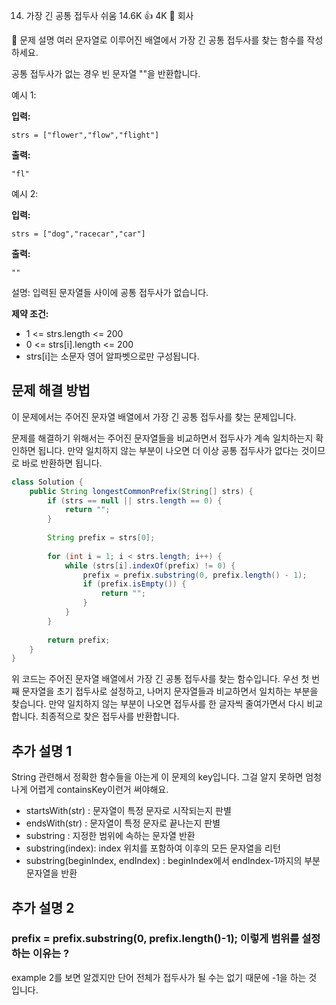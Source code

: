14. 가장 긴 공통 접두사
쉬움
14.6K 👍
4K 💬
회사

📝 문제 설명
여러 문자열로 이루어진 배열에서 가장 긴 공통 접두사를 찾는 함수를 작성하세요.

공통 접두사가 없는 경우 빈 문자열 ""을 반환합니다.

예시 1:

**입력:**
```plaintext
strs = ["flower","flow","flight"]
```

**출력:**
```plaintext
"fl"
```

예시 2:

**입력:**
```plaintext
strs = ["dog","racecar","car"]
```

**출력:**
```plaintext
""
```

설명: 입력된 문자열들 사이에 공통 접두사가 없습니다.

**제약 조건:**
- 1 <= strs.length <= 200
- 0 <= strs[i].length <= 200
- strs[i]는 소문자 영어 알파벳으로만 구성됩니다.

## 문제 해결 방법
이 문제에서는 주어진 문자열 배열에서 가장 긴 공통 접두사를 찾는 문제입니다.

문제를 해결하기 위해서는 주어진 문자열들을 비교하면서 접두사가 계속 일치하는지 확인하면 됩니다. 만약 일치하지 않는 부분이 나오면 더 이상 공통 접두사가 없다는 것이므로 바로 반환하면 됩니다.


```java
class Solution {
    public String longestCommonPrefix(String[] strs) {
        if (strs == null || strs.length == 0) {
            return "";
        }
        
        String prefix = strs[0];
        
        for (int i = 1; i < strs.length; i++) {
            while (strs[i].indexOf(prefix) != 0) {
                prefix = prefix.substring(0, prefix.length() - 1);
                if (prefix.isEmpty()) {
                    return "";
                }
            }
        }
        
        return prefix;
    }
}
```

위 코드는 주어진 문자열 배열에서 가장 긴 공통 접두사를 찾는 함수입니다. 우선 첫 번째 문자열을 초기 접두사로 설정하고, 나머지 문자열들과 비교하면서 일치하는 부분을 찾습니다. 만약 일치하지 않는 부분이 나오면 접두사를 한 글자씩 줄여가면서 다시 비교합니다. 최종적으로 찾은 접두사를 반환합니다.

## 추가 설명 1
String 관련해서 정확한 함수들을 아는게 이 문제의 key입니다. 그걸 알지 못하면 엄청나게 어렵게 containsKey이런거 써야해요. 
- startsWith(str) : 문자열이 특정 문자로 시작되는지 판별
- endsWith(str) : 문자열이 특정 문자로 끝나는지 판별
- substring : 지정한 범위에 속하는 문자열 반환
- substring(index): index 위치를 포함하여 이후의 모든 문자열을 리턴
- substring(beginIndex, endIndex) : beginIndex에서 endIndex-1까지의 부분 문자열을 반환
## 추가 설명 2
### prefix = prefix.substring(0, prefix.length()-1); 이렇게 범위를 설정하는 이유는 ?
example 2를 보면 알겠지만 단어 전체가 접두사가 될 수는 없기 때문에 -1을 하는 것 입니다.
